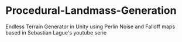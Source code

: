 # Procedural-Landmass-Generation
Endless Terrain Generator in Unity using Perlin Noise and Falloff maps based in Sebastian Lague's youtube serie
